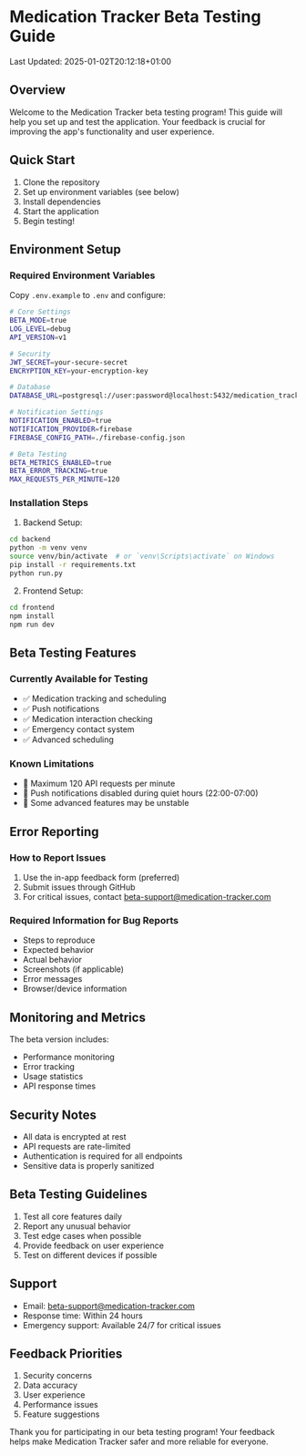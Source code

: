 # Medication Tracker Beta Testing Guide
Last Updated: 2025-01-02T20:12:18+01:00

## Overview
Welcome to the Medication Tracker beta testing program! This guide will help you set up and test the application. Your feedback is crucial for improving the app's functionality and user experience.

## Quick Start
1. Clone the repository
2. Set up environment variables (see below)
3. Install dependencies
4. Start the application
5. Begin testing!

## Environment Setup

### Required Environment Variables
Copy `.env.example` to `.env` and configure:

```bash
# Core Settings
BETA_MODE=true
LOG_LEVEL=debug
API_VERSION=v1

# Security
JWT_SECRET=your-secure-secret
ENCRYPTION_KEY=your-encryption-key

# Database
DATABASE_URL=postgresql://user:password@localhost:5432/medication_tracker

# Notification Settings
NOTIFICATION_ENABLED=true
NOTIFICATION_PROVIDER=firebase
FIREBASE_CONFIG_PATH=./firebase-config.json

# Beta Testing
BETA_METRICS_ENABLED=true
BETA_ERROR_TRACKING=true
MAX_REQUESTS_PER_MINUTE=120
```

### Installation Steps

1. Backend Setup:
```bash
cd backend
python -m venv venv
source venv/bin/activate  # or `venv\Scripts\activate` on Windows
pip install -r requirements.txt
python run.py
```

2. Frontend Setup:
```bash
cd frontend
npm install
npm run dev
```

## Beta Testing Features

### Currently Available for Testing
- ✅ Medication tracking and scheduling
- ✅ Push notifications
- ✅ Medication interaction checking
- ✅ Emergency contact system
- ✅ Advanced scheduling

### Known Limitations
- 🚫 Maximum 120 API requests per minute
- 🚫 Push notifications disabled during quiet hours (22:00-07:00)
- 🚫 Some advanced features may be unstable

## Error Reporting

### How to Report Issues
1. Use the in-app feedback form (preferred)
2. Submit issues through GitHub
3. For critical issues, contact beta-support@medication-tracker.com

### Required Information for Bug Reports
- Steps to reproduce
- Expected behavior
- Actual behavior
- Screenshots (if applicable)
- Error messages
- Browser/device information

## Monitoring and Metrics
The beta version includes:
- Performance monitoring
- Error tracking
- Usage statistics
- API response times

## Security Notes
- All data is encrypted at rest
- API requests are rate-limited
- Authentication is required for all endpoints
- Sensitive data is properly sanitized

## Beta Testing Guidelines
1. Test all core features daily
2. Report any unusual behavior
3. Test edge cases when possible
4. Provide feedback on user experience
5. Test on different devices if possible

## Support
- Email: beta-support@medication-tracker.com
- Response time: Within 24 hours
- Emergency support: Available 24/7 for critical issues

## Feedback Priorities
1. Security concerns
2. Data accuracy
3. User experience
4. Performance issues
5. Feature suggestions

Thank you for participating in our beta testing program! Your feedback helps make Medication Tracker safer and more reliable for everyone.
